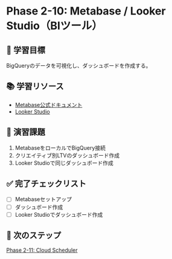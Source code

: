 # Phase 2-10: Metabase / Looker Studio（BIツール）

## 📖 学習目標

BigQueryのデータを可視化し、ダッシュボードを作成する。

## 📚 学習リソース

- [Metabase公式ドキュメント](https://www.metabase.com/docs/latest/)
- [Looker Studio](https://lookerstudio.google.com/)

## 📝 演習課題

1. MetabaseをローカルでBigQuery接続
2. クリエイティブ別LTVのダッシュボード作成
3. Looker Studioで同じダッシュボード作成

## ✅ 完了チェックリスト

- [ ] Metabaseセットアップ
- [ ] ダッシュボード作成
- [ ] Looker Studioでダッシュボード作成

## 🔗 次のステップ

[Phase 2-11: Cloud Scheduler](../11-cloud-scheduler/README.md)

